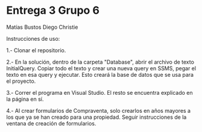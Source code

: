# Entrega 3 Grupo 6

Matías Bustos
Diego Christie

Instrucciones de uso:

1.- Clonar el repositorio.

2.- En la solución, dentro de la carpeta "Database", abrir el archivo de texto InitialQuery. Copiar todo el texto y crear una nueva query en SSMS, pegar el texto en esa query y ejecutar. Esto creará la base de datos que se usa para el proyecto.

3.- Correr el programa en Visual Studio. El resto se encuentra explicado en la página en sí.

4.- Al crear formularios de Compraventa, solo crearlos en años mayores a los que ya se han creado para una propiedad. Seguir instrucciones de la ventana de creación de formularios.
